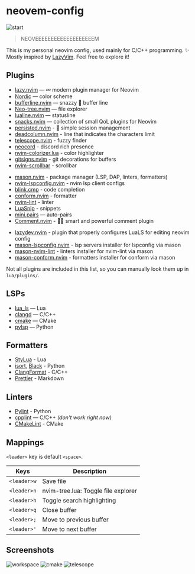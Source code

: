 # neovem-config

![start](https://github.com/user-attachments/assets/dcafbb3d-cb19-4b22-b8b6-6db6f3249692)

> NEOVEEEEEEEEEEEEEEEEEEEM

This is my personal neovim config, used mainly for C/C++ programming. ✨ Mostly inspired by [LazyVim](https://github.com/LazyVim/LazyVim). Feel free to explore it!

## Plugins

- [lazy.nvim](https://github.com/folke/lazy.nvim) — 💤 modern plugin manager for Neovim
- [Nordic](https://github.com/AlexvZyl/nordic.nvim) — color scheme
- [bufferline.nvim](https://github.com/akinsho/bufferline.nvim) — snazzy 💅 buffer line
- [Neo-tree.nvim](https://github.com/nvim-neo-tree/neo-tree.nvim) — file explorer
- [lualine.nvim](https://github.com/nvim-lualine/lualine.nvim) — statusline
- [snacks.nvim](https://github.com/folke/snacks.nvim) — collection of small QoL plugins for Neovim
- [persisted.nvim](https://github.com/olimorris/persisted.nvim) - 💾 simple session management
- [deadcolumn.nvim](https://github.com/Bekaboo/deadcolumn.nvim) - line that indicates the characters limit
- [telescope.nvim](https://github.com/nvim-telescope/telescope.nvim) - fuzzy finder
- [neocord](https://github.com/IogaMaster/neocord) - discord rich presence
- [nvim-colorizer.lua](https://github.com/norcalli/nvim-colorizer.lua) - color highlighter
- [gitsigns.nvim](https://github.com/lewis6991/gitsigns.nvim) - git decorations for buffers
- [nvim-scrollbar](https://github.com/petertriho/nvim-scrollbar) - scrollbar
<!-- Code -->
- [mason.nvim](https://github.com/williamboman/mason.nvim) - package manager (LSP, DAP, linters, formatters)
- [nvim-lspconfig.nvim](https://github.com/neovim/nvim-lspconfig) - nvim lsp client configs
- [blink.cmp](https://github.com/Saghen/blink.cmp) - code completion
- [conform.nvim](https://github.com/stevearc/conform.nvim) - formatter
- [nvim-lint](https://github.com/mfussenegger/nvim-lint) - linter
- [LuaSnip](https://github.com/L3MON4D3/LuaSnip) - snippets
- [mini.pairs](https://github.com/echasnovski/mini.pairs) — auto-pairs
- [Comment.nvim](https://github.com/numToStr/Comment.nvim) - 🧠💪 smart and powerful comment plugin
<!-- Others -->
- [lazydev.nvim](https://github.com/folke/lazydev.nvim) - plugin that properly configures LuaLS for editing neovim config
- [mason-lspconfig.nvim](https://github.com/williamboman/mason-lspconfig.nvim) - lsp servers installer for lspconfig via mason
- [mason-nvim-lint](https://github.com/rshkarin/mason-nvim-lint) - linters installer for nvim-lint via mason
- [mason-conform.nvim](https://github.com/zapling/mason-conform.nvim) - formatters installer for conform via mason

Not all plugins are included in this list, so you can manually look them up in `lua/plugins/`.

## LSPs

- [lua_ls](https://github.com/neovim/nvim-lspconfig/blob/master/doc/configs.md#lua_ls) — Lua
- [clangd](https://github.com/neovim/nvim-lspconfig/blob/master/doc/configs.md#clangd) — C/C++
- [cmake](https://github.com/neovim/nvim-lspconfig/blob/master/doc/configs.md#cmake) — CMake
- [pylsp](https://github.com/neovim/nvim-lspconfig/blob/master/doc/configs.md#pylsp) — Python

## Formatters

- [StyLua](https://github.com/JohnnyMorganz/StyLua) - Lua
- [isort](https://github.com/PyCQA/isort), [Black](https://github.com/psf/black) - Python
- [ClangFormat](https://clang.llvm.org/docs/ClangFormat.html) - C/C++
- [Prettier](https://github.com/prettier/prettier) - Markdown

## Linters

- [Pylint](https://pylint.org) - Python
- [cpplint](https://github.com/cpplint/cpplint) — C/C++ _(don't work right now)_
- [CMakeLint](https://github.com/cmake-lint/cmake-lint) - CMake

## Mappings

`<leader>` key is default `<space>`.

| Keys        | Description                         |
| ----------- | ----------------------------------- |
| `<leader>w` | Save file                           |
| `<leader>n` | nvim-tree.lua: Toggle file explorer |
| `<leader>h` | Toggle search highlighting          |
| `<leader>q` | Close buffer                        |
| `<leader>;` | Move to previous buffer             |
| `<leader>'` | Move to next buffer                 |

## Screenshots

![workspace](https://github.com/user-attachments/assets/fad05d5a-d62f-4b58-8d18-a79cbed28c35)
![cmake](https://github.com/user-attachments/assets/409c0800-5612-4129-a885-89ddc3701704)
![telescope](https://github.com/user-attachments/assets/74459ba9-71e2-4c2b-b473-76b588508bde)
